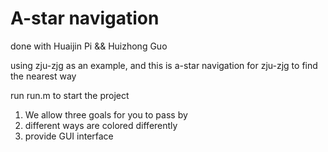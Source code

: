 # A-star navigation

done with Huaijin Pi && Huizhong Guo

using zju-zjg as an example, and this is a-star navigation for zju-zjg to find the nearest way

run run.m to start the project

1. We allow three goals for you to pass by
2. different ways are colored differently
3. provide GUI interface
